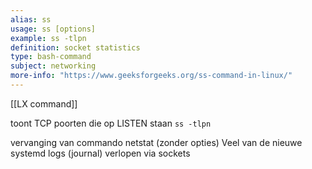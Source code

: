 ```yaml
---
alias: ss
usage: ss [options]
example: ss -tlpn
definition: socket statistics
type: bash-command
subject: networking
more-info: "https://www.geeksforgeeks.org/ss-command-in-linux/"
---
```

 
[[LX command]]

toont TCP poorten die op LISTEN staan
`ss -tlpn`

vervanging van commando netstat (zonder opties)
Veel van de nieuwe systemd logs (journal) verlopen via sockets
